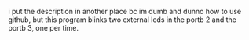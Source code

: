 i put the description in another place bc im dumb and dunno how to use github, but this program blinks two external leds in the portb 2 and the portb 3, one per time.
